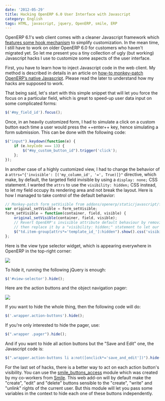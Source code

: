 ```yaml
---
date: '2012-05-29'
title: Hacking OpenERP 6.0 User Interface with Javascript
category: English
tags: HTML, javascript, jquery, OpenERP, smile, ERP
---
```


OpenERP 6.1's web client comes with a cleaner Javascript framework which [features some hook mechanism](https://planet.domsense.com/en/2012/01/openerp-new-web-client-6-1-javascript-hooks/) to simplify customization. In the mean time, I still have to work on older OpenERP 6.0 for customers who haven't migrated yet. So let me present you a tiny collection of ugly (but working) Javascript hacks I use to customize some aspects of the user interface.

First, you have to learn how to inject Javascript code in the web client. My method is described in details in an article on [how-to monkey-patch OpenERP’s native Javascript]({filename}/2012/how-to-monkey-patch-openerp-native-javascript.md). Please read the later to understand how my hacks are supposed to work.

That being said, let's start with this simple snippet that will let you force the focus on a particular field, which is great to speed-up user data input on some complicated forms:

```js
$('#my_field_id').focus();
```

Once, in an heavily customized form, I had to simulate a click on a custom button each time a user would press the ++enter++ key, hence simulating a form submission. This can be done with the following code:

```js
$("input").keydown(function(e) {
    if (e.keyCode === 13) {
        $("#my_custom_button_id").trigger('click');
    };
});
```

In another case of a highly customized view, I had to change the behavior of a `attrs="{'invisible': [('my_column_id', '=', True)]}"` directive, which make, by default, the targeted field invisible by using a `display: none;` CSS statement. I wanted the `attrs` to use the `visibility: hidden;` CSS instead, to let my field occupy its rendering area and not break the layout. Here is how I managed to take control of the default behavior:

```js
// Monkey-patch form_setVisible from addons/openerp/static/javascript/form_state.js
var original_setVisible = form_setVisible;
form_setVisible = function(container, field, visible) {
    original_setVisible(container, field, visible);
    // Revert OpenERP's invisible attribute default behaviour by removing the "display: none;" it has just set,
    // then replace it by a "visibility: hidden;" statement to let our "*template_id_*" fields keeps their rendering area.
    $("td.item-group[attrs*='template_id_']:hidden").show().css('visibility', 'hidden');
};
```

Here is the view type selector widget, which is appearing everywhere in OpenERP in the top-right corner:

![]({attach}openerp-view-type-selector-widget.png)

To hide it, running the following jQuery is enough:

```js
$('#view-selector').hide();
```

Here are the action buttons and the object navigation pager:

![]({attach}openerp-action-buttons-and-object-navigation.png)

If you want to hide the whole thing, then the following code will do:

```js
$('.wrapper.action-buttons').hide();
```

If you're only interested to hide the pager, use:

```js
$(".wrapper .pager").hide();
```

And if you want to hide all action buttons but the "Save and Edit" one, the Javascript code is:

```js
$(".wrapper.action-buttons li a:not([onclick*='save_and_edit'])").hide();
```

For the last set of hacks, there is a better way to act on each action button's visibility. You can use the [smile_buttons_access](https://github.com/Smile-SA/smile_openerp_addons_6.0/tree/master/smile_buttons_access) module which was created by my co-workers from [Smile](https://smile.fr). This web add-on will by default make the "create", "edit" and "delete" buttons sensible to the "create", "write" and "unlink" rights of the current user. But this module will let you pass some variables in the context to hide each one of these buttons independently.
